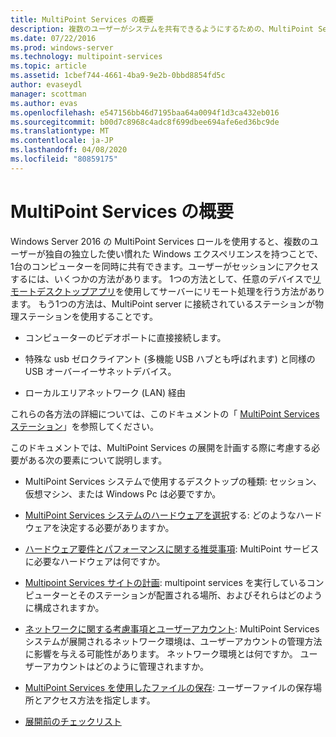 ```yaml
---
title: MultiPoint Services の概要
description: 複数のユーザーがシステムを共有できるようにするための、MultiPoint Services の概要について説明します。
ms.date: 07/22/2016
ms.prod: windows-server
ms.technology: multipoint-services
ms.topic: article
ms.assetid: 1cbef744-4661-4ba9-9e2b-0bbd8854fd5c
author: evaseydl
manager: scottman
ms.author: evas
ms.openlocfilehash: e547156bb46d7195baa64a0094f1d3ca432eb016
ms.sourcegitcommit: b00d7c8968c4adc8f699dbee694afe6ed36bc9de
ms.translationtype: MT
ms.contentlocale: ja-JP
ms.lasthandoff: 04/08/2020
ms.locfileid: "80859175"
---
```

# <a name="introducing-multipoint-services"></a>MultiPoint Services の概要
Windows Server 2016 の MultiPoint Services ロールを使用すると、複数のユーザーが独自の独立した使い慣れた Windows エクスペリエンスを持つことで、1台のコンピューターを同時に共有できます。ユーザーがセッションにアクセスするには、いくつかの方法があります。 1つの方法として、任意のデバイスで[リモートデスクトップアプリ](../remote-desktop-services/clients/remote-desktop-clients.md)を使用してサーバーにリモート処理を行う方法があります。 もう1つの方法は、MultiPoint server に接続されているステーションが物理ステーションを使用することです。  
  
-   コンピューターのビデオポートに直接接続します。  
  
-   特殊な usb ゼロクライアント (多機能 USB ハブとも呼ばれます) と同様の USB オーバーイーサネットデバイス。  
  
-   ローカルエリアネットワーク (LAN) 経由  
  
これらの各方法の詳細については、このドキュメントの「 [MultiPoint Services ステーション](MultiPoint-services-Stations.md)」を参照してください。  
  
このドキュメントでは、MultiPoint Services の展開を計画する際に考慮する必要がある次の要素について説明します。  
  
-   MultiPoint Services システムで使用するデスクトップの種類: セッション、仮想マシン、または Windows Pc は必要ですか。  
  
-   [MultiPoint Services システムのハードウェアを選択](Selecting-Hardware-for-Your-MultiPoint-services-System.md)する: どのようなハードウェアを決定する必要がありますか。  
  
-   [ハードウェア要件とパフォーマンスに関する推奨事項](Hardware-Requirements-and-Performance-Recommendations.md): MultiPoint サービスに必要なハードウェアは何ですか。  
  
-   [Multipoint Services サイトの計画](MultiPoint-services-Site-Planning.md): multipoint services を実行しているコンピューターとそのステーションが配置される場所、およびそれらはどのように構成されますか。  
  
-   [ネットワークに関する考慮事項とユーザーアカウント](Network-Considerations-and-User-Accounts.md): MultiPoint Services システムが展開されるネットワーク環境は、ユーザーアカウントの管理方法に影響を与える可能性があります。 ネットワーク環境とは何ですか。 ユーザーアカウントはどのように管理されますか。  
  
-   [MultiPoint Services を使用したファイルの保存](Storing-Files-with-MultiPoint-services.md): ユーザーファイルの保存場所とアクセス方法を指定します。  
  
-   [展開前のチェックリスト](Predeployment-Checklist.md)  